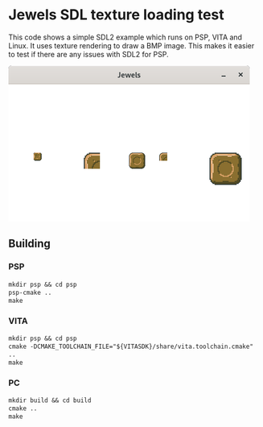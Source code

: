 # Jewels SDL texture loading test

This code shows a simple SDL2 example which runs on PSP, VITA and Linux. It uses texture rendering to draw a BMP image. This makes it easier to test if there are any issues with SDL2 for PSP.

![screenshot](screenshot.png?raw=true)

## Building

### PSP

```
mkdir psp && cd psp
psp-cmake ..
make
```

### VITA

```
mkdir psp && cd psp
cmake -DCMAKE_TOOLCHAIN_FILE="${VITASDK}/share/vita.toolchain.cmake" ..
make
```

### PC

```
mkdir build && cd build
cmake ..
make
```
